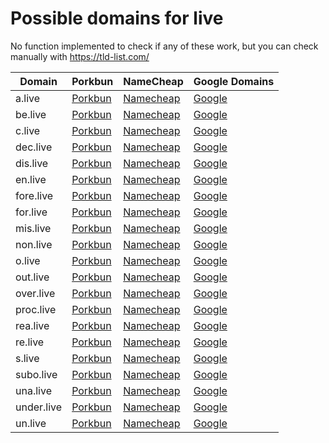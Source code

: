 # Possible domains for live

No function implemented to check if any of these work, but you can check manually with https://tld-list.com/

| Domain | Porkbun | NameCheap | Google Domains |
|---|---|---|---|
| a.live | [Porkbun](https://porkbun.com/checkout/search?prb=e814663da1&tlds=&idnLanguage=&search=search&q=a.live) | [Namecheap](https://www.namecheap.com/domains/registration/results/?domain=a.live) | [Google](https://domains.google.com/registrar/search?searchTerm=a.live) |
| be.live | [Porkbun](https://porkbun.com/checkout/search?prb=e814663da1&tlds=&idnLanguage=&search=search&q=be.live) | [Namecheap](https://www.namecheap.com/domains/registration/results/?domain=be.live) | [Google](https://domains.google.com/registrar/search?searchTerm=be.live) |
| c.live | [Porkbun](https://porkbun.com/checkout/search?prb=e814663da1&tlds=&idnLanguage=&search=search&q=c.live) | [Namecheap](https://www.namecheap.com/domains/registration/results/?domain=c.live) | [Google](https://domains.google.com/registrar/search?searchTerm=c.live) |
| dec.live | [Porkbun](https://porkbun.com/checkout/search?prb=e814663da1&tlds=&idnLanguage=&search=search&q=dec.live) | [Namecheap](https://www.namecheap.com/domains/registration/results/?domain=dec.live) | [Google](https://domains.google.com/registrar/search?searchTerm=dec.live) |
| dis.live | [Porkbun](https://porkbun.com/checkout/search?prb=e814663da1&tlds=&idnLanguage=&search=search&q=dis.live) | [Namecheap](https://www.namecheap.com/domains/registration/results/?domain=dis.live) | [Google](https://domains.google.com/registrar/search?searchTerm=dis.live) |
| en.live | [Porkbun](https://porkbun.com/checkout/search?prb=e814663da1&tlds=&idnLanguage=&search=search&q=en.live) | [Namecheap](https://www.namecheap.com/domains/registration/results/?domain=en.live) | [Google](https://domains.google.com/registrar/search?searchTerm=en.live) |
| fore.live | [Porkbun](https://porkbun.com/checkout/search?prb=e814663da1&tlds=&idnLanguage=&search=search&q=fore.live) | [Namecheap](https://www.namecheap.com/domains/registration/results/?domain=fore.live) | [Google](https://domains.google.com/registrar/search?searchTerm=fore.live) |
| for.live | [Porkbun](https://porkbun.com/checkout/search?prb=e814663da1&tlds=&idnLanguage=&search=search&q=for.live) | [Namecheap](https://www.namecheap.com/domains/registration/results/?domain=for.live) | [Google](https://domains.google.com/registrar/search?searchTerm=for.live) |
| mis.live | [Porkbun](https://porkbun.com/checkout/search?prb=e814663da1&tlds=&idnLanguage=&search=search&q=mis.live) | [Namecheap](https://www.namecheap.com/domains/registration/results/?domain=mis.live) | [Google](https://domains.google.com/registrar/search?searchTerm=mis.live) |
| non.live | [Porkbun](https://porkbun.com/checkout/search?prb=e814663da1&tlds=&idnLanguage=&search=search&q=non.live) | [Namecheap](https://www.namecheap.com/domains/registration/results/?domain=non.live) | [Google](https://domains.google.com/registrar/search?searchTerm=non.live) |
| o.live | [Porkbun](https://porkbun.com/checkout/search?prb=e814663da1&tlds=&idnLanguage=&search=search&q=o.live) | [Namecheap](https://www.namecheap.com/domains/registration/results/?domain=o.live) | [Google](https://domains.google.com/registrar/search?searchTerm=o.live) |
| out.live | [Porkbun](https://porkbun.com/checkout/search?prb=e814663da1&tlds=&idnLanguage=&search=search&q=out.live) | [Namecheap](https://www.namecheap.com/domains/registration/results/?domain=out.live) | [Google](https://domains.google.com/registrar/search?searchTerm=out.live) |
| over.live | [Porkbun](https://porkbun.com/checkout/search?prb=e814663da1&tlds=&idnLanguage=&search=search&q=over.live) | [Namecheap](https://www.namecheap.com/domains/registration/results/?domain=over.live) | [Google](https://domains.google.com/registrar/search?searchTerm=over.live) |
| proc.live | [Porkbun](https://porkbun.com/checkout/search?prb=e814663da1&tlds=&idnLanguage=&search=search&q=proc.live) | [Namecheap](https://www.namecheap.com/domains/registration/results/?domain=proc.live) | [Google](https://domains.google.com/registrar/search?searchTerm=proc.live) |
| rea.live | [Porkbun](https://porkbun.com/checkout/search?prb=e814663da1&tlds=&idnLanguage=&search=search&q=rea.live) | [Namecheap](https://www.namecheap.com/domains/registration/results/?domain=rea.live) | [Google](https://domains.google.com/registrar/search?searchTerm=rea.live) |
| re.live | [Porkbun](https://porkbun.com/checkout/search?prb=e814663da1&tlds=&idnLanguage=&search=search&q=re.live) | [Namecheap](https://www.namecheap.com/domains/registration/results/?domain=re.live) | [Google](https://domains.google.com/registrar/search?searchTerm=re.live) |
| s.live | [Porkbun](https://porkbun.com/checkout/search?prb=e814663da1&tlds=&idnLanguage=&search=search&q=s.live) | [Namecheap](https://www.namecheap.com/domains/registration/results/?domain=s.live) | [Google](https://domains.google.com/registrar/search?searchTerm=s.live) |
| subo.live | [Porkbun](https://porkbun.com/checkout/search?prb=e814663da1&tlds=&idnLanguage=&search=search&q=subo.live) | [Namecheap](https://www.namecheap.com/domains/registration/results/?domain=subo.live) | [Google](https://domains.google.com/registrar/search?searchTerm=subo.live) |
| una.live | [Porkbun](https://porkbun.com/checkout/search?prb=e814663da1&tlds=&idnLanguage=&search=search&q=una.live) | [Namecheap](https://www.namecheap.com/domains/registration/results/?domain=una.live) | [Google](https://domains.google.com/registrar/search?searchTerm=una.live) |
| under.live | [Porkbun](https://porkbun.com/checkout/search?prb=e814663da1&tlds=&idnLanguage=&search=search&q=under.live) | [Namecheap](https://www.namecheap.com/domains/registration/results/?domain=under.live) | [Google](https://domains.google.com/registrar/search?searchTerm=under.live) |
| un.live | [Porkbun](https://porkbun.com/checkout/search?prb=e814663da1&tlds=&idnLanguage=&search=search&q=un.live) | [Namecheap](https://www.namecheap.com/domains/registration/results/?domain=un.live) | [Google](https://domains.google.com/registrar/search?searchTerm=un.live) |
